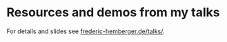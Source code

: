 # Resources and demos from my talks

For details and slides see [frederic-hemberger.de/talks/](https://frederic-hemberger.de/talks/).
